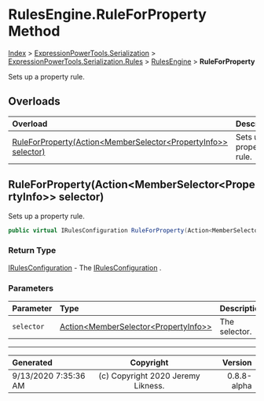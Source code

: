 ﻿# RulesEngine.RuleForProperty Method

[Index](../index.md) > [ExpressionPowerTools.Serialization](ExpressionPowerTools.Serialization.a.md) > [ExpressionPowerTools.Serialization.Rules](ExpressionPowerTools.Serialization.Rules.n.md) > [RulesEngine](ExpressionPowerTools.Serialization.Rules.RulesEngine.cs.md) > **RuleForProperty**

Sets up a property rule.

## Overloads

| Overload | Description |
| :-- | :-- |
| [RuleForProperty(Action&lt;MemberSelector&lt;PropertyInfo>> selector)](#ruleforpropertyactionmemberselectorpropertyinfo-selector) | Sets up a property rule. |
## RuleForProperty(Action&lt;MemberSelector&lt;PropertyInfo>> selector)

Sets up a property rule.

```csharp
public virtual IRulesConfiguration RuleForProperty(Action<MemberSelector<PropertyInfo>> selector)
```

### Return Type

 [IRulesConfiguration](ExpressionPowerTools.Serialization.Signatures.IRulesConfiguration.i.md)  - The [IRulesConfiguration](ExpressionPowerTools.Serialization.Signatures.IRulesConfiguration.i.md) .

### Parameters

| Parameter | Type | Description |
| :-- | :-- | :-- |
| `selector` | [Action&lt;MemberSelector&lt;PropertyInfo>>](https://docs.microsoft.com/dotnet/api/system.action-1) | The selector. |



---

| Generated | Copyright | Version |
| :-- | :-: | --: |
| 9/13/2020 7:35:36 AM | (c) Copyright 2020 Jeremy Likness. | 0.8.8-alpha |
